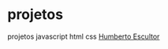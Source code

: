 # projetos
 projetos javascript html css
<a href="https://humbertoeliasoares01.github.io/" target="_blank">Humberto Escultor</a>